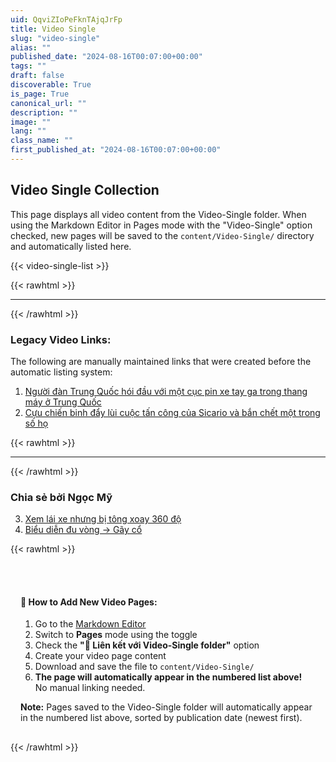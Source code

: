 ```yaml
---
uid: QqviZIoPeFknTAjqJrFp
title: Video Single
slug: "video-single"
alias: ""
published_date: "2024-08-16T00:07:00+00:00"
tags: ""
draft: false
discoverable: True
is_page: True
canonical_url: ""
description: ""
image: ""
lang: ""
class_name: ""
first_published_at: "2024-08-16T00:07:00+00:00"
---
```


## Video Single Collection

This page displays all video content from the Video-Single folder. When using the Markdown Editor in Pages mode with the "Video-Single" option checked, new pages will be saved to the `content/Video-Single/` directory and automatically listed here.

{{< video-single-list >}}

{{< rawhtml >}}
<hr>
{{< /rawhtml >}}

### Legacy Video Links:

The following are manually maintained links that were created before the automatic listing system:

1. [Người đàn Trung Quốc hói đầu với một cục pin xe tay ga trong thang máy ở Trung Quốc](/z758ig)
2. [Cựu chiến binh đẩy lùi cuộc tấn công của Sicario và bắn chết một trong số họ](/dhw1k/)

{{< rawhtml >}}
<hr>
{{< /rawhtml >}}

### Chia sẻ bởi Ngọc Mỹ

3. [Xem lái xe nhưng bị tông xoay 360 độ](/x0mjo/)
4. [Biểu diễn đu vòng -> Gãy cổ](/4pe3h/)

{{< rawhtml >}}
<div style="margin-top: 2rem; padding: 1rem; background-color: var(--code-background-color); border-radius: 8px; border: 1px solid var(--border-color);">
<h4>📝 How to Add New Video Pages:</h4>
<ol>
<li>Go to the <a href="/markdown-editor/">Markdown Editor</a></li>
<li>Switch to <strong>Pages</strong> mode using the toggle</li>
<li>Check the <strong>"🎥 Liên kết với Video-Single folder"</strong> option</li>
<li>Create your video page content</li>
<li>Download and save the file to <code>content/Video-Single/</code></li>
<li><strong>The page will automatically appear in the numbered list above!</strong> No manual linking needed.</li>
</ol>
<p><strong>Note:</strong> Pages saved to the Video-Single folder will automatically appear in the numbered list above, sorted by publication date (newest first).</p>
</div>
{{< /rawhtml >}}
